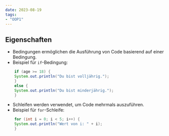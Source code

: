 ```yaml
---
date: 2023-08-19
tags:
- "OOP1"
---
```

## Eigenschaften
- Bedingungen ermöglichen die Ausführung von Code basierend auf einer Bedingung.
- Beispiel für `if`-Bedingung:
```java
	if (age >= 18) {
    System.out.println("Du bist volljährig.");
	} 
	else {
    System.out.println("Du bist minderjährig.");
	}
 ```
- Schleifen werden verwendet, um Code mehrmals auszuführen.
- Beispiel für `for`-Schleife:
```java
	for (int i = 0; i < 5; i++) {
    System.out.println("Wert von i: " + i);
	}
```

